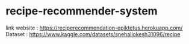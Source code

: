 # recipe-recommender-system

link website : https://reciperecommendation-epiktetus.herokuapp.com/
Dataset : https://www.kaggle.com/datasets/snehallokesh31096/recipe
